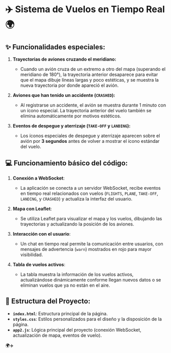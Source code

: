 # ✈️ Sistema de Vuelos en Tiempo Real 🌍

## ✨ Funcionalidades especiales:

1. **Trayectorias de aviones cruzando el meridiano:**
   - Cuando un avión cruza de un extremo a otro del mapa (superando el meridiano de 180°), la trayectoria anterior desaparece para evitar que el mapa dibuje líneas largas y poco estéticas, y se muestra la nueva trayectoria por donde apareció el avión.

2. **Aviones que han tenido un accidente (`CRASHED`):**
   - Al registrarse un accidente, el avión se muestra durante 1 minuto con un ícono especial. La trayectoria anterior del vuelo también se elimina automáticamente por motivos estéticos.

3. **Eventos de despegue y aterrizaje (`TAKE-OFF` y `LANDING`):**
   - Los íconos especiales de despegue y aterrizaje aparecen sobre el avión por **3 segundos** antes de volver a mostrar el ícono estándar del vuelo.

## 💻 Funcionamiento básico del código:

1. **Conexión a WebSocket**: 
   - La aplicación se conecta a un servidor WebSocket, recibe eventos en tiempo real relacionados con vuelos (`FLIGHTS`, `PLANE`, `TAKE-OFF`, `LANDING`, y `CRASHED`) y actualiza la interfaz del usuario.

2. **Mapa con Leaflet**: 
   - Se utiliza Leaflet para visualizar el mapa y los vuelos, dibujando las trayectorias y actualizando la posición de los aviones.

3. **Interacción con el usuario**:
   - Un chat en tiempo real permite la comunicación entre usuarios, con mensajes de advertencia (`warn`) mostrados en rojo para mayor visibilidad.

4. **Tabla de vuelos activos**: 
   - La tabla muestra la información de los vuelos activos, actualizándose dinámicamente conforme llegan nuevos datos o se eliminan vuelos que ya no están en el aire.

## 📂 Estructura del Proyecto:

- **`index.html`**: Estructura principal de la página.
- **`styles.css`**: Estilos personalizados para el diseño y la disposición de la página.
- **`app2.js`**: Lógica principal del proyecto (conexión WebSocket, actualización de mapa, eventos de vuelo).

🌍✈️
